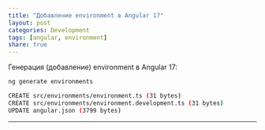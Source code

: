 ```yaml
---
title: "Добавление environment в Angular 17"
layout: post
categories: Development
tags: [angular, environment]
share: true
---
```


Генерация (добавление) environment в Angular 17:

```bash
ng generate environments

CREATE src/environments/environment.ts (31 bytes)
CREATE src/environments/environment.development.ts (31 bytes)
UPDATE angular.json (3799 bytes)

```

---